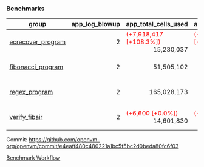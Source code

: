 ### Benchmarks
| group | app_log_blowup | app_total_cells_used | app_total_cycles | app_total_proof_time_ms | leaf_log_blowup | leaf_total_cells_used | leaf_total_cycles | leaf_total_proof_time_ms | max_segment_length | instance | alloc |
|---|---|---|---|---|---|---|---|---|---|---|---|
| [ ecrecover_program ](https://github.com/openvm-org/openvm/blob/benchmark-results/benchmarks/individual/ecrecover-e4eaff480c480221a1bc5f5bc2d0beda80fc6f03.md) | <div style='text-align: right'> 2 </div>  | <span style='color: red'>(+7,918,417 [+108.3%])</span><div style='text-align: right'> 15,230,037 </div>  | <span style='color: red'>(+384,966 [+197.4%])</span><div style='text-align: right'> 580,032 </div>  | <span style='color: red'>(+488.0 [+25.9%])</span><div style='text-align: right'> 2,373.0 </div>  | <div style='text-align: right'> - </div>  | <div style='text-align: right'> - </div>  | <div style='text-align: right'> - </div>  | <div style='text-align: right'> - </div>  | 1048476 | 64cpu-linux-arm64 | mimalloc |
| [ fibonacci_program ](https://github.com/openvm-org/openvm/blob/benchmark-results/benchmarks/individual/fibonacci-e4eaff480c480221a1bc5f5bc2d0beda80fc6f03.md) | <div style='text-align: right'> 2 </div>  | <div style='text-align: right'> 51,505,102 </div>  | <div style='text-align: right'> 3,000,274 </div>  | <span style='color: red'>(+59.0 [+1.1%])</span><div style='text-align: right'> 5,524.0 </div>  | <div style='text-align: right'> 2 </div>  | <div style='text-align: right'> 129,937,051 </div>  | <div style='text-align: right'> 6,670,188 </div>  | <span style='color: red'>(+84.0 [+0.6%])</span><div style='text-align: right'> 13,862.0 </div>  | 1048476 | 64cpu-linux-arm64 | mimalloc |
| [ regex_program ](https://github.com/openvm-org/openvm/blob/benchmark-results/benchmarks/individual/regex-e4eaff480c480221a1bc5f5bc2d0beda80fc6f03.md) | <div style='text-align: right'> 2 </div>  | <div style='text-align: right'> 165,028,173 </div>  | <div style='text-align: right'> 8,381,808 </div>  | <span style='color: green'>(-105.0 [-0.7%])</span><div style='text-align: right'> 15,934.0 </div>  | <div style='text-align: right'> 2 </div>  | <span style='color: green'>(-3,180 [-0.0%])</span><div style='text-align: right'> 294,978,850 </div>  | <span style='color: green'>(-650 [-0.0%])</span><div style='text-align: right'> 14,240,672 </div>  | <span style='color: green'>(-369.0 [-1.3%])</span><div style='text-align: right'> 27,493.0 </div>  | 1048476 | 64cpu-linux-arm64 | mimalloc |
| [ verify_fibair ](https://github.com/openvm-org/openvm/blob/benchmark-results/benchmarks/individual/verify_fibair-e4eaff480c480221a1bc5f5bc2d0beda80fc6f03.md) | <div style='text-align: right'> 2 </div>  | <span style='color: red'>(+6,600 [+0.0%])</span><div style='text-align: right'> 14,601,830 </div>  | <span style='color: red'>(+38 [+0.0%])</span><div style='text-align: right'> 397,094 </div>  | <span style='color: red'>(+33.0 [+2.2%])</span><div style='text-align: right'> 1,562.0 </div>  | <div style='text-align: right'> - </div>  | <div style='text-align: right'> - </div>  | <div style='text-align: right'> - </div>  | <div style='text-align: right'> - </div>  | 1048476 | 64cpu-linux-arm64 | mimalloc |


Commit: https://github.com/openvm-org/openvm/commit/e4eaff480c480221a1bc5f5bc2d0beda80fc6f03

[Benchmark Workflow](https://github.com/openvm-org/openvm/actions/runs/12477477726)
